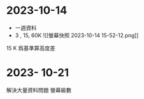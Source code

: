 # 2023-10-14
+ 一週資料
+ 3 , 15, 60K
![[螢幕快照 2023-10-14 15-52-12.png]]

15 K 爲基準算高度差


# 2023- 10-21
解決大量資料問題
	螢幕級數
